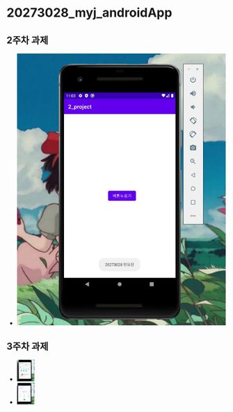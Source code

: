 # 20273028_myj_androidApp

## 2주차 과제
- <img width="" height="" src="./png/20273028myj.jpg"></img>

## 3주차 과제
- <img width="40" height="50" src="./png/20273028_3weeks.png"></img>
- <img width="40" height="50" src="./png/20273028_3weeks_2.png"></img>
